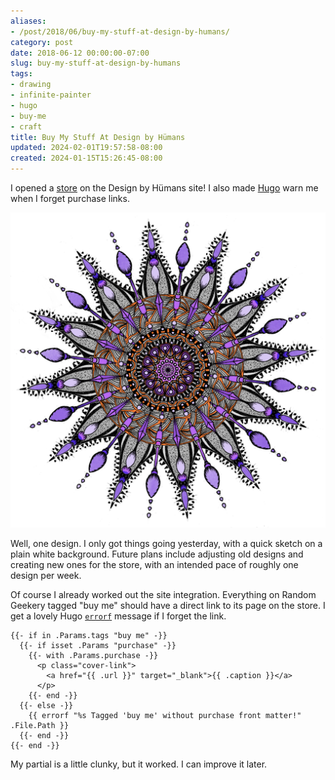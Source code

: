 ```yaml
---
aliases:
- /post/2018/06/buy-my-stuff-at-design-by-humans/
category: post
date: 2018-06-12 00:00:00-07:00
slug: buy-my-stuff-at-design-by-humans
tags:
- drawing
- infinite-painter
- hugo
- buy-me
- craft
title: Buy My Stuff At Design by Hümans
updated: 2024-02-01T19:57:58-08:00
created: 2024-01-15T15:26:45-08:00
---
```


I opened a [store](https://www.designbyhumans.com/shop/randomgeek/) on the Design by Hümans site! I also made [Hugo](../../../card/Hugo.md)  warn me when I forget purchase links.

![attachments/img/2018/cover-2018-06-12.png](../../../attachments/img/2018/cover-2018-06-12.png)

Well, one design. I only got things going yesterday, with a quick sketch on a plain white background. Future plans include adjusting old designs and creating new ones for the store, with an intended pace of roughly one design per week.

Of course I already worked out the site integration. Everything on Random Geekery tagged "buy me" should have a direct link to its page on the store. I get a lovely Hugo [`errorf`](http://gohugo.io/functions/errorf/) message if I forget the link.

````
{{- if in .Params.tags "buy me" -}}
  {{- if isset .Params "purchase" -}}
    {{- with .Params.purchase -}}
      <p class="cover-link">
        <a href="{{ .url }}" target="_blank">{{ .caption }}</a>
      </p>
    {{- end -}}
  {{- else -}}
    {{ errorf "%s Tagged 'buy me' without purchase front matter!" .File.Path }}
  {{- end -}}
{{- end -}}
````

My partial is a little clunky, but it worked. I can improve it later.
